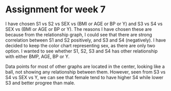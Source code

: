 # Assignment for week 7

I have chosen S1 vs S2 vs SEX vs (BMI or AGE or BP or Y) and S3 vs S4 vs SEX vs (BMI or AGE or BP or Y). 
The reasons I have chosen these are because from the relationship graph, I could see that there are strong 
correlation between S1 and S2 positively, and S3 and S4 (negatively). I have decided to keep the color chart 
representing sex, as there are only two option. I wanted to see whether S1, S2, S3 and S4 has other relationship
with either BMP, AGE, BP or Y.

Data points for most of other graphs are located in the center, looking like a ball, not showing any relationship
between them. However, seen from S3 vs S4 vs SEX vs Y, we can see that female tend to have higher S4 while lower S3
and better progree than male.

